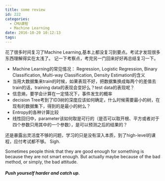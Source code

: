 ```yaml
---
title: some review
id: 222
categories:
  - CMU课程
  - Machine Learning
date: 2016-10-20 10:12:13
tags:
---
```


花了很多时间复习了Machine Learning,基本上都没复习到要点。考试才发现很多东西理解得实在太浅了。
记一下考察点，考完另一门回来好好再总结复习一下。

*   Machine Learning的常见情况： 
Regression, Logistic Regression, Binary Classification, Multi-way Classification, Density Estimation的含义
*   当用大数据集来train的时候，如果表现不好，把数据集换成每两个的差值去train的话，training data的表现会变好么？test data的表现呢？
*   信息熵，要学会计算在一定情况下，事件发生的概率
*   decision Tree考到了ID3树的深度应该如何确定，什么时候需要最小的树，在现有的数据集下，得到的是最小的树么？
*   Entropy的各种计算比较
*   线性回归中，parameter该如何取是可行的（是否可以取开根、平方或者对于四个参数只用其中的一个参数），是可以预测之后的结果的？

还是暴露出灵活度不够的问题，学习的只是没有深入本质，到了high-level的课程，应付考试都不够。
Sigh.

Sometimes people think that they are good enough for something is because they are not smart enough.
But actually maybe because of the bad method, or simply, the bad attitude.

##### Push yourself harder and catch up.